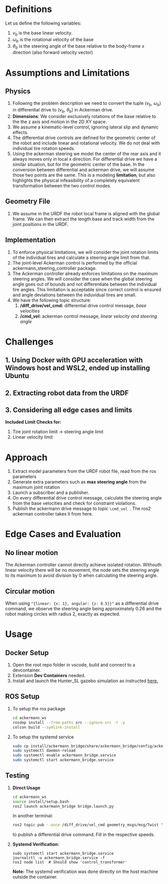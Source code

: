 # Definitions
Let us define the following variables:

1. $v_b$ is the base linear velocity.
2. $\omega_b$ is the rotational velocity of the base
3. $\theta_b$ is the steering angle of the base relative to the body-frame x direction (also forward velocity vector)

# Assumptions and Limitations
## Physics
1. Following the problem description we need to convert the tuple ($v_b$, $\omega_b$) in differential drive to ($v_b$, $\theta_b$) in Ackerman drive.
2. **Dimensions**: We consider exclusively rotations of the base relative to the the z axis and motion in the 2D XY space.
3. We assume a kinematic-level control, ignoring lateral slip and dynamic effects.
4. The differential drive controls are defined for the geometric center of the robot and include linear and rotational velocity. We do not deal with individual tire rotation speeds.
5. Using the ackerman steering we model the center of the rear axis and it always moves only in local x direction. For differential drive we have a similar situation, but for the geometric center of the base. In the conversion between differential and ackerman drive, we will assume those two points are the same. This is a modeling **limitation**, but also highlights the physical infeasibility of a completely equivalent transformation between the two control modes.

## Geometry File
1. We assume in the URDF the robot local frame is aligned with the global frame. We can then extract the length base and track width from the joint positions in the URDF.

## Implementation
1. To enforce physical limitations, we will consider the joint rotation limits of the individual tires and calculate a steering angle limit from that.
2. The joint-level Ackerman control is performed by the official ackermann_steering_controller package.
3. The Ackerman controller already enforces limitations on the maximum steering angles. We will consider the case when the global steering angle goes out of bounds and not differentiate between the individual tire angles. This limitation is acceptable since correct control is ensured and angle deviations between the induvidual tires are small.
4. We have the following topic structure:
   1. **/diff_drive/vel_cmd:** differential drive control message, *base velocities*
   2. **/cmd_vel:** ackerman control message, *linear velocity and steering angle*

# Challenges

## 1. Using Docker with GPU acceleration with Windows host and WSL2, ended up installing Ubuntu
## 2. Extracting robot data from the URDF
## 3. Considering all edge cases and limits
**Included Limit Checks for:**
1. Tire joint rotation limit -> steering angle limit
2. Linear velocity limit

# Approach
1. Extract model parameters from the URDF robot file, read from the ros parameters
2. Generate extra parameters such as **max steering angle** from the maximum joint rotation
3. Launch a subscriber and a publisher.
4. On every differential drive control message, calculate the steering angle from the base velocities and check for constraint violations.
5. Publish the ackermann drive message to topic ```\cmd_vel ```. The ros2 ackerman controller takes it from here. 

# Edge Cases and Evaluation
## No linear motion
The Ackerman controller cannot directly achieve isolated rotation. Withouth linear velocity there will be no movement, the node sets the steering angle to its maximum to avoid division by 0 when calculating the steering angle.

## Circular motion
When using ```"{linear: {x: 1}, angular: {z: 0.5}}"``` as a differential drive command, we observe the steering angle being approximately 0.26 and the robot making circles with radius 2, exactly as expected.

# Usage
## Docker Setup
1. Open the root repo folder in vscode, build and connect to a devcontainer.
2. Extension **Dev Containers** needed.
3. Install and launch the Hunter_SL gazebo simulation as instructed [here.](https://github.com/agilexrobotics/ugv_gazebo_sim/tree/humble/hunter_se)
## ROS Setup
1. To setup the ros package
   ``` bash
   cd ackermann_ws  
   rosdep install --from-paths src --ignore-src -r -y
   colcon build --symlink-install
   ```
3. To setup the systemd service
   ``` bash
   sudo cp install/ackermann_bridge/share/ackermann_bridge/config/ackermann_bridge.service /etc/systemd/system/
   sudo systemctl daemon-reload
   sudo systemctl enable ackermann_bridge.service
   sudo systemctl start ackermann_bridge.service
   ```

## Testing
1. **Direct Usage**
   ``` bash
   cd ackermann_ws
   source install/setup.bash
   ros2 launch ackermann_bridge bridge.launch.py
   ```
   In another terminal:
   ``` bash
   ros2 topic pub --once /diff_drive/vel_cmd geometry_msgs/msg/Twist "{linear: {x: INPUT}, angular: {z: INPUT}}"
   ```
   to publish a differential drive command. Fill in the respective speeds.

2. **Systemd Verification:**
   ```
   sudo systemctl start ackermann_bridge.service
   journalctl -u ackermann_bridge.service -f
   ros2 node list  # Should show 'control_transformer'
   ```
   **Note:** The systemd verification was done directly on the host machine outside the container.